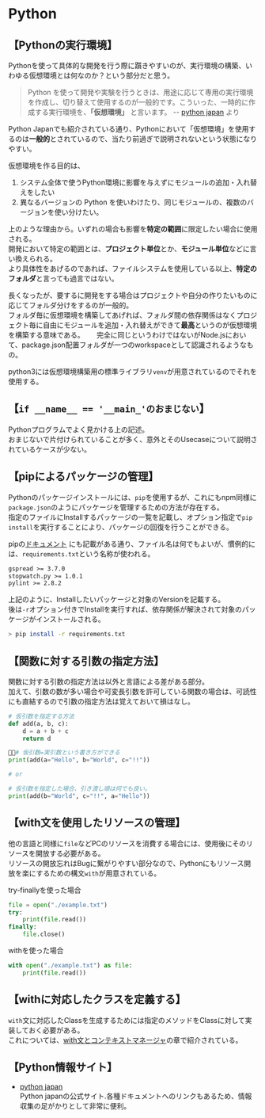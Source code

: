 # Python

## 【Pythonの実行環境】

Pythonを使って具体的な開発を行う際に躓きやすいのが、実行環境の構築、いわゆる仮想環境とは何なのか？という部分だと思う。  

> Python を使って開発や実験を行うときは、用途に応じて専用の実行環境を作成し、切り替えて使用するのが一般的です。こういった、一時的に作成する実行環境を、**「仮想環境」** と言います。
> -- [python japan](https://www.python.jp/install/windows/venv.html#:~:text=Python%20%E3%82%92%E4%BD%BF%E3%81%A3%E3%81%A6%E9%96%8B%E7%99%BA,%E4%BB%AE%E6%83%B3%E7%92%B0%E5%A2%83%E3%80%8D%20%E3%81%A8%E8%A8%80%E3%81%84%E3%81%BE%E3%81%99%E3%80%82) より

Python Japanでも紹介されている通り、Pythonにおいて「仮想環境」を使用するのは**一般的**とされているので、当たり前過ぎで説明されないという状態になりやすい。  

仮想環境を作る目的は、

1. システム全体で使うPython環境に影響を与えずにモジュールの追加・入れ替えをしたい
2. 異なるバージョンの Python を使いわけたり、同じモジュールの、複数のバージョンを使い分けたい。

上のような理由から。いずれの場合も影響を**特定の範囲**に限定したい場合に使用される。  
開発において特定の範囲とは、**プロジェクト単位**とか、**モジュール単位**などに言い換えられる。  
より具体性をあげるのであれば、ファイルシステムを使用している以上、**特定のフォルダ**と言っても過言ではない。

長くなったが、要するに開発をする場合はプロジェクトや自分の作りたいものに応じてフォルダ分けをするのが一般的。  
フォルダ毎に仮想環境を構築してあげれば、フォルダ間の依存関係はなくプロジェクト毎に自由にモジュールを追加・入れ替えができて**最高**というのが仮想環境を構築する意味である。　　
完全に同じというわけではないがNode.jsにおいて、package.json配置フォルダが一つのworkspaceとして認識されるようなもの。

python3には仮想環境構築用の標準ライブラリ`venv`が用意されているのでそれを使用する。

## 【`if __name__ == '__main_'のおまじない`】

Pythonプログラムでよく見かける上の記述。  
おまじないで片付けられていることが多く、意外とそのUsecaseについて説明されているケースが少ない。  

## 【pipによるパッケージの管理】

Pythonのパッケージインストールには、`pip`を使用するが、これにもnpm同様に`package.json`のようにパッケージを管理するための方法が存在する。  
指定のファイルにInstallするパッケージの一覧を記載し、オプション指定で`pip install`を実行することにより、パッケージの回復を行うことができる。  

pipの[ドキュメント](https://pip.pypa.io/en/latest/cli/pip_install/#EXAMPLE%20REQUIREMENTS%20FILE) にも記載がある通り、ファイル名は何でもよいが、慣例的には、`requirements.txt`という名称が使われる。  

```txt
gspread >= 3.7.0
stopwatch.py >= 1.0.1
pylint >= 2.8.2
```

上記のように、Installしたいパッケージと対象のVersionを記載する。  
後は`-r`オプション付きでInstallを実行すれば、依存関係が解決されて対象のパッケージがインストールされる。  

```sh
> pip install -r requirements.txt
```

## 【関数に対する引数の指定方法】

関数に対する引数の指定方法は以外と言語による差がある部分。  
加えて、引数の数が多い場合や可変長引数を許可している関数の場合は、可読性にも直結するので引数の指定方法は覚えておいて損はなし。

```py
# 仮引数を指定する方法
def add(a, b, c):
    d = a + b + c
    return d

# 仮引数=実引数という書き方ができる
print(add(a="Hello", b="World", c="!!"))

# or 

# 仮引数を指定した場合、引き渡し順は何でも良い。
print(add(b="World", c="!!", a="Hello"))
```

## 【with文を使用したリソースの管理】

他の言語と同様に`file`などPCのリソースを消費する場合には、使用後にそのリソースを開放する必要がある。  
リソースの開放忘れはBugに繋がりやすい部分なので、Pythonにもリソース開放を楽にするための構文`with`が用意されている。  

try-finallyを使った場合

```py
file = open("./example.txt")
try:
    print(file.read())
finally:
    file.close()
```

withを使った場合

```py
with open("./example.txt") as file:
    print(file.read())
```

## 【withに対応したクラスを定義する】

`with`文に対応したClassを生成するためには指定のメソッドをClassに対して実装しておく必要がある。  
これについては、[with文とコンテキストマネージャ](https://docs.python.org/ja/3/reference/datamodel.html#context-managers)の章で紹介されている。　　

## 【Python情報サイト】

- [python japan](https://www.python.jp/index.html)  
  Python japanの公式サイト.各種ドキュメントへのリンクもあるため、情報収集の足がかりとして非常に便利。
